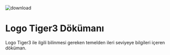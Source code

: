 ![download](https://github.com/demirelfth/logo-tiger3/assets/130342173/69cb279b-c615-4f43-9fb2-f298afcd1333)


# Logo Tiger3 Dökümanı

Logo Tiger3 ile ilgili bilinmesi gereken temelden ileri seviyeye bilgileri içeren döküman.

